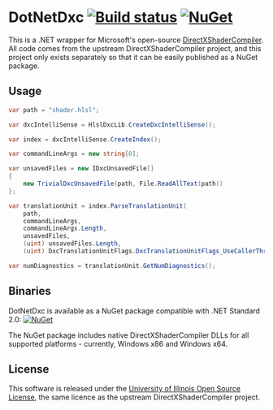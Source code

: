 # DotNetDxc [![Build status](https://ci.appveyor.com/api/projects/status/7v7u4i3wqkxi3wd3?svg=true)](https://ci.appveyor.com/project/tgjones/dotnetdxc)   [![NuGet](https://img.shields.io/nuget/v/DotNetDxc.svg)](https://www.nuget.org/packages/DotNetDxc/)

This is a .NET wrapper for Microsoft's open-source [DirectXShaderCompiler](https://github.com/Microsoft/DirectXShaderCompiler). All code comes from the upstream DirectXShaderCompiler project, and this project only exists separately so that it can be easily published as a NuGet package.

## Usage

``` csharp
var path = "shader.hlsl";

var dxcIntelliSense = HlslDxcLib.CreateDxcIntelliSense();

var index = dxcIntelliSense.CreateIndex();

var commandLineArgs = new string[0];

var unsavedFiles = new IDxcUnsavedFile[]
{
    new TrivialDxcUnsavedFile(path, File.ReadAllText(path))
};

var translationUnit = index.ParseTranslationUnit(
    path,
    commandLineArgs,
    commandLineArgs.Length,
    unsavedFiles,
    (uint) unsavedFiles.Length,
    (uint) DxcTranslationUnitFlags.DxcTranslationUnitFlags_UseCallerThread);

var numDiagnostics = translationUnit.GetNumDiagnostics();
```

## Binaries

DotNetDxc is available as a NuGet package compatible with .NET Standard 2.0: [![NuGet](https://img.shields.io/nuget/v/DotNetDxc.svg)](https://www.nuget.org/packages/DotNetDxc/)

The NuGet package includes native DirectXShaderCompiler DLLs for all supported platforms - currently, Windows x86 and Windows x64.

## License

This software is released under the [University of Illinois Open Source License](https://github.com/Microsoft/DirectXShaderCompiler/blob/master/LICENSE.TXT), the same licence as the upstream DirectXShaderCompiler project.